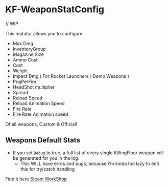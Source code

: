 # KF-WeaponStatConfig

// WIP

This mutator allows you to configure:

- Max Dmg
- InventoryGroup
- Magazine Size
- Ammo Cost
- Cost
- Weight
- Impact Dmg ( For Rocket Launchers / Demo Weapons )
- ProjPerFire
- HeadShot multiplier
- Spread
- Reload Speed
- Reload Animation Speed
- Fire Rate
- Fire Rate Animation speed

Of all weapons, Custom & Official!

## Weapons Default Stats

- If you set `Debug` to true, a full list of every single KillingFloor weapon will be generated for you in the log.
  - This WILL have erros and bugs, because i'm kinda too lazy to edit this for try/catch handling

Find it here [Steam WorkShop](https://steamcommunity.com/id/Vel-San/myworkshopfiles/)
